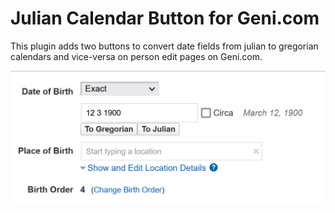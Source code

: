 # Julian Calendar Button for Geni.com

This plugin adds two buttons to convert date fields from julian to gregorian calendars and vice-versa on person edit pages on Geni.com.

![Screenshot](images/screenshot.png)